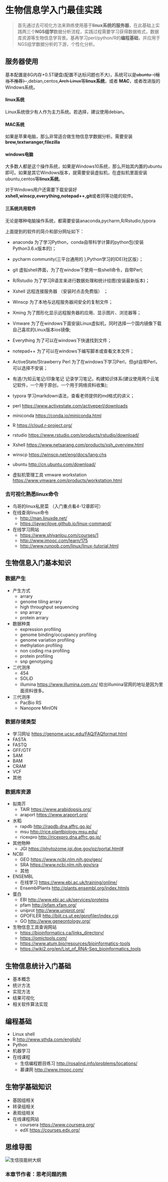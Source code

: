 # 生物信息学入门最佳实践

> 首先通过去可视化方法来熟练使用基于**linux系统的服务器**，在此基础上实践两三个**NGS组学**数据分析流程，实践过程需要学习获得数据格式，数据库资源等生物信息学背景。基再学习perl/python/R的**编程基础**，并应用于NGS组学数据分析的下游，个性化分析。


## 服务器使用

基本配置是8G内存+0.5T硬盘(配置不达标问题也不大)，系统可以是~~ubuntu（相当不推荐）~~,debian,centos,~~Arch Linux~~等**linux系统**，或者 **MAC**，或者改进版的Windows系统。

#### linux系统

Linux系统很少有人作为主力系统。若选择，建议使用debian。

#### MAC系统

如果是苹果电脑，那么非常适合做生物信息学数据分析。需要安装**brew,textwranger,filezilla**

#### windows电脑

大多数人都是这个操作系统，如果是Windows10系统，那么开始其内置的ubuntu即可。如果是其它Windows版本，就需要安装虚拟机，在虚拟机里面安装ubuntu,centos等**linux系统**。

对于Windows用户还需要下载安装好 **xshell,winscp,everything,notepad++,git**或者同等功能的软件。

#### 三系统共用软件

无论是哪种电脑操作系统，都需要安装anaconda,pycharm,R/Rstudio,typora 



上面提到的软件的简介和部分网址如下：

- anaconda 为了学习Python，conda自带科学计算的python包(安装Python3.6.x版本的)；
- pycharm community(三平台通用的 ),Python学习的IDE(社区版）；
- git 虚拟shell界面，为了在window下使用一些shell命令，自带Perl;
- R/Rstudio 为了学习R语言来进行数据处理和统计绘图(安装最新版本)；
- Xshell 远程连接服务器 （安装时点击免费版） ；
- Winscp 为了本地与远程服务器间安全的复制文件；
- Xming 为了图形化显示远程服务器的应用、显示图片、浏览器等； 
- Vmware 为了在windows下面安装Linux虚拟机，同时选择一个国内镜像下载自己喜欢的Linux版本ios镜像;
- Everything 为了可以在windows下快速找到文件；
- notepad++ 为了可以在windows下编写脚本或查看文本文件；
- ActiveState/Strawberry Perl 为了在windows下学习Perl，但git自带Perl，可以选择不安装；
- 有道/为知云笔记/印象笔记 记录学习笔记，构建知识体系(建议使用两个云笔记软件，一个用于原创，一个用于网络资料收集);
- typora 学习markdown语法，查看老师提供的md格式的讲义；

- perl https://www.activestate.com/activeperl/downloads 
- miniconda https://conda.io/miniconda.html 
- R https://cloud.r-project.org/  
- rstudio https://www.rstudio.com/products/rstudio/download/ 
- Xshell https://www.netsarang.com/products/xsh_overview.html
- winscp https://winscp.net/eng/docs/lang:chs 


- ubuntu http://cn.ubuntu.com/download/
- 虚拟机管理工具 vmware workstation  https://www.vmware.com/products/workstation.html

### 去可视化熟悉linux命令

- 鸟哥的linux私房菜 （入门重点看4-12章即可）
- 在线查询linux命令
  - http://man.linuxde.net/
  - https://jaywcjlove.github.io/linux-command/
- 在线学习网站
  - https://www.shiyanlou.com/courses/1
  - http://www.imooc.com/learn/175
  - http://www.runoob.com/linux/linux-tutorial.html

## 生物信息入门基本知识

### 数据产生

- 产生方式
  - arrary
  - genome tiling arrary
  - high throughput sequencing
  - snp arrary
  - protein arrary
- 数据种类
  - expression profiling
  - genome binding/occupancy profiling
  - genome variation profiling
  - methylation profiling
  - non coding rna profiling
  - protein profiling
  - snp genotyping
- 二代测序
  - 454
  - SOLiD
  - illumina https://www.illumina.com.cn/ 
    给出illumina官网的地址是因为里面资料很多。
- 三代测序
  - PacBio RS
  - Nanopore MinlON

### 数据存储类型

- 学习网址 https://genome.ucsc.edu/FAQ/FAQformat.html
- FASTA
- FASTQ
- GFF/GTF
- SAM
- BAM
- CRAM
- VCF
- 其他

### 数据库资源

- 拟南芥
  - TAIR https://www.arabidopsis.org/
  - araport https://www.araport.org/
- 水稻
  - rapdb http://rapdb.dna.affrc.go.jp/
  - msu http://rice.plantbiology.msu.edu/
  - ricexpro http://ricexpro.dna.affrc.go.jp/
- 其他物种
  - JGI https://phytozome.jgi.doe.gov/pz/portal.html#
- NCBI
  - GEO https://www.ncbi.nlm.nih.gov/geo/
  - SRA https://www.ncbi.nlm.nih.gov/sra
  - 其他
- ENSEMBL
  - 在线学习 https://www.ebi.ac.uk/training/online/
  - EnsemblPlants http://plants.ensembl.org/index.htmls
- 蛋白
  - EBI http://www.ebi.ac.uk/services/proteins
  - pfam http://pfam.xfam.org/
  - uniprot http://www.uniprot.org/
  - GPOFILER http://biit.cs.ut.ee/gprofiler/index.cgi
  - GO http://www.geneontology.org/
- 生物信息工具查询网站
  - https://bioinformatics.ca/links_directory/
  - https://omictools.com/
  - https://www.atum.bio/resources/bioinformatics-tools
  - https://wiki2.org/en/List_of_RNA-Seq_bioinformatics_tools

## 生物信息统计入门基础

- 基本概念
- 统计方法
- 实现方法
- 结果可视化
- 相关软件算法实现

## 编程基础

- Linux shell
- R http://www.sthda.com/english/
- Python
- 机器学习
- 在线课程
  - 生信编程题目练习 http://rosalind.info/problems/locations/
  - 慕课网 http://www.imooc.com/

## 生物学基础知识

- 基因组相关
- 转录组相关
- 表观组相关
- 在线课程网站
  - coursera https://www.coursera.org/
  - edX https://courses.edx.org/

## 思维导图

![生信技能树大纲](bioinformatics.png)


### 本章节作者：思考问题的熊






